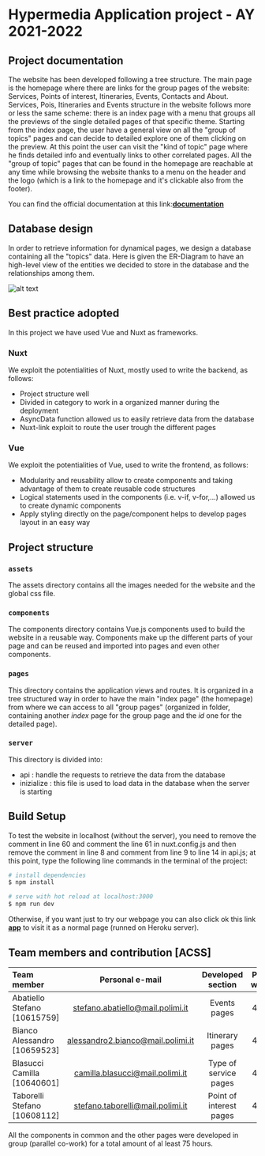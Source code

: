 # **Hypermedia Application project - AY 2021-2022**
## Project documentation
The website has been developed following a tree structure.
The main page is the homepage where there are links for the group pages of the website: Services, Points of interest, Itineraries, Events, Contacts and About.
Services, Pois, Itineraries and Events structure in the website follows more or less the same scheme: there is an index page with a menu that groups all the previews of the single detailed pages of that specific theme.
Starting from the index page, the user have a general view on all the "group of topics" pages and can decide to detailed explore one of them clicking on the preview. At this point the user can visit the "kind of topic" page where he finds detailed info and eventually links to other correlated pages.
All the "group of topic"  pages that can be found in the homepage are reachable at any time while browsing the website thanks to a menu on the header and the logo (which is a link to the homepage and it's clickable also from the footer).

You can find the official documentation at this link:[__documentation__](https://github.com/stefanotaborelli/ACSS/blob/main/DesignDocument/latex/DesignProject.pdf)

## Database design
In order to retrieve information for dynamical pages, we design a database containing all the "topics" data.
Here is given the ER-Diagram to have an high-level view of the entities we decided to store in the database and the relationships among them.

![alt text](https://github.com/stefanotaborelli/ACSS/blob/main/DesignDocument/latex/assets/Tables/ER-Diagram.png)

## Best practice adopted
In this project we have used Vue and Nuxt as frameworks.
### Nuxt

We exploit the potentialities of Nuxt, mostly used to write the backend, as follows:
* Project structure well
* Divided in category to work in a organized manner during the deployment
* AsyncData function allowed us to easily retrieve data from the database
* Nuxt-link exploit to route the user trough the different pages

### Vue

We exploit the potentialities of Vue, used to write the frontend, as follows:
* Modularity and reusability allow to create components and taking advantage of them to create reusable code structures
* Logical statements used in the components (i.e. v-if, v-for,...) allowed us to create dynamic components
* Apply styling directly on the page/component helps to develop pages layout in an easy way

## Project structure

### `assets`

The assets directory contains all the images needed for the website and the global css file.

### `components`

The components directory contains Vue.js components used to build the website in a reusable way. Components make up the different parts of your page and can be reused and imported into pages and even other components.

### `pages`

This directory contains the application views and routes. It is organized in a tree structured way in order to have the main "index page" (the homepage) from where we can access to all "group pages" (organized in folder, containing another _index_ page for the group page and the _id_ one for the detailed page).

### `server`

This directory is divided into:

* api : handle the requests to retrieve the data from the database
* inizialize : this file is used to load data in the database when the server is starting


## Build Setup
To test the website in localhost (without the server), you need to remove the comment in line 60 and comment the line 61 in nuxt.config.js and then remove the comment in line 8 and comment from line 9 to line 14 in api.js; at this point, type the following line commands in the terminal of the project:
```bash
# install dependencies
$ npm install

# serve with hot reload at localhost:3000
$ npm run dev
```
Otherwise, if you want just to try our webpage you can also click ok this link [__app__](https://discovertrieste.herokuapp.com/) to visit it as a normal page (runned on Heroku server).

## Team members and contribution [ACSS]
| Team member | Personal e-mail | Developed section | Personal workload |
|:-----------------------|:---------------------------:|:-------------------------:|:-------------------:|
| Abatiello Stefano [10615759]| stefano.abatiello@mail.polimi.it | Events pages | 49 hours |
| Bianco Alessandro [10659523] | alessandro2.bianco@mail.polimi.it | Itinerary pages | 46 hours |
| Blasucci Camilla [10640601]| camilla.blasucci@mail.polimi.it | Type of service pages | 45 hours |
| Taborelli Stefano [10608112]| stefano.taborelli@mail.polimi.it | Point of interest pages | 47 hours |

All the components in common and the other pages were developed in group (parallel co-work) for a total amount of al least 75 hours.
